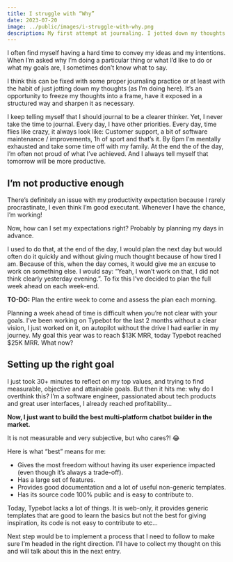```yaml
---
title: I struggle with “Why”
date: 2023-07-20
image: ../public/images/i-struggle-with-why.png
description: My first attempt at journaling. I jotted down my thoughts and started to reflect on my true goal.
---
```


I often find myself having a hard time to convey my ideas and my intentions. When I’m asked why I’m doing a particular thing or what I’d like to do or what my goals are, I sometimes don’t know what to say.

I think this can be fixed with some proper journaling practice or at least with the habit of just jotting down my thoughts (as I’m doing here). It’s an opportunity to freeze my thoughts into a frame, have it exposed in a structured way and sharpen it as necessary.

I keep telling myself that I should journal to be a clearer thinker. Yet, I never take the time to journal. Every day, I have other priorities. Every day, time flies like crazy, it always look like: Customer support, a bit of software maintenance / improvements, 1h of sport and that’s it. By 6pm I’m mentally exhausted and take some time off with my family. At the end the of the day, I’m often not proud of what I’ve achieved. And I always tell myself that tomorrow will be more productive.

## I’m not productive enough

There’s definitely an issue with my productivity expectation because I rarely procrastinate, I even think I’m good executant. Whenever I have the chance, I’m working!

Now, how can I set my expectations right? Probably by planning my days in advance.

I used to do that, at the end of the day, I would plan the next day but would often do it quickly and without giving much thought because of how tired I am. Because of this, when the day comes, it would give me an excuse to work on something else. I would say: “Yeah, I won’t work on that, I did not think clearly yesterday evening.”. To fix this I’ve decided to plan the full week ahead on each week-end.

**TO-DO:** Plan the entire week to come and assess the plan each morning.

Planning a week ahead of time is difficult when you’re not clear with your goals. I’ve been working on Typebot for the last 2 months without a clear vision, I just worked on it, on autopilot without the drive I had earlier in my journey. My goal this year was to reach $13K MRR, today Typebot reached $25K MRR. What now?

## Setting up the right goal

I just took 30+ minutes to reflect on my top values, and trying to find measurable, objective and attainable goals. But then it hits me: why do I overthink this? I’m a software engineer, passionated about tech products and great user interfaces, I already reached profitability…

**Now, I just want to build the best multi-platform chatbot builder in the market.**

It is not measurable and very subjective, but who cares?! 😂

Here is what “best” means for me:

- Gives the most freedom without having its user experience impacted (even though it’s always a trade-off).
- Has a large set of features.
- Provides good documentation and a lot of useful non-generic templates.
- Has its source code 100% public and is easy to contribute to.

Today, Typebot lacks a lot of things. It is web-only, it provides generic templates that are good to learn the basics but not the best for giving inspiration, its code is not easy to contribute to etc…

Next step would be to implement a process that I need to follow to make sure I’m headed in the right direction. I’ll have to collect my thought on this and will talk about this in the next entry.
